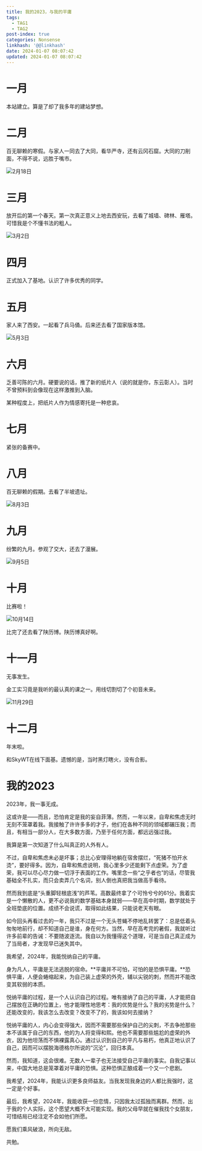 ```yaml
---
title: 我的2023，与我的平庸
tags:
  - TAG1
  - TAG2
post-index: true
categories: Nonsense
linkhash: '@@linkhash'
date: 2024-01-07 08:07:42
updated: 2024-01-07 08:07:42
---
```


# 一月

本站建立。算是了却了我多年的建站梦想。

# 二月

百无聊赖的寒假。与家人一同去了大同，看华严寺，还有云冈石窟。大同的刀削面，不得不说，远胜于嘴市。

![2月18日](https://s11.ax1x.com/2024/01/07/pizoWFJ.jpg)

# 三月

放开后的第一个春天。第一次真正意义上地去西安玩，去看了城墙、碑林、雁塔。可惜我是个不懂书法的粗人。

![3月2日](https://s11.ax1x.com/2024/01/07/pizobwD.jpg)

# 四月

正式加入了基地。认识了许多优秀的同学。

# 五月

家人来了西安。一起看了兵马俑。后来还去看了国家版本馆。

![5月3日](https://s11.ax1x.com/2024/01/07/pizozlt.jpg)

# 六月

乏善可陈的六月。硬要说的话，推了新的纸片人（说的就是你，东云彰人）。当时不曾预料到会像现在这样激推到入脑。

某种程度上，把纸片人作为情感寄托是一种悲哀。

# 七月

紧张的备赛中。

# 八月

百无聊赖的假期。去看了半坡遗址。

![8月3日](https://s11.ax1x.com/2024/01/07/pizTZpn.jpg)

# 九月

纷繁的九月。参观了交大，还去了漫展。

![9月5日](https://s11.ax1x.com/2024/01/07/pizTKmT.jpg)

# 十月

比赛啦！

![10月14日](https://s11.ax1x.com/2024/01/07/pizTt6x.jpg)

比完了还去看了陕历博。陕历博真好啊。

# 十一月

无事发生。

金工实习竟是我听的最认真的课之一。用线切割切了个初音未来。

![11月29日](https://s11.ax1x.com/2024/01/07/pizTcct.jpg)

# 十二月

年末啦。

和SkyWT在线下面基。遗憾的是，当时黑灯瞎火，没有合影。

# 我的2023

2023年，我一事无成。

这或许是——而且，恐怕肯定是我的妄自菲薄。然而，一年以来，自卑和焦虑无时无刻不笼罩着我。我接触了许许多多的才子，他们在各种不同的领域都碾压我；而且，有相当一部分人，在大多数方面，乃至于任何方面，都远远强过我。

我算是第一次知道了什么叫真正的人外有人。

不过，自卑和焦虑未必是坏事；总比心安理得地躺在宿舍摆烂，“死猪不怕开水烫”，要好得多。因为，自卑和焦虑说明，我心里多少还能剩下点虚荣。为了虚荣，我可以尽心尽力做一切浮于表面的工作。嘴里念一些“之乎者也”的话，尽管我基础全不扎实，而只会卖弄几个名词，别人倒也真把我当做高手看待。

然而我到底是“头重脚轻根底浅”的芦苇。高数最终拿了个可怜兮兮的61分。我着实是一个懒散的人，更不必说我的数学基础本身就弱——早在高中时期，数学就处于全班垫底的位置。成绩不会说谎，取得如此结果，只能说老天有眼。

如今回头再看过去的一年，我只不过是一个无头苍蝇不停地乱转罢了：总是低着头匆匆地前行，却不知道自己是谁，身在何方。当然，早在高考完的暑假，我就听过许多前辈的告诫：不要随波逐流。我自以为我懂得这个道理，可是当自己真正成为了当局者，才发现早已迷失其中。

我希望，2024年，我能悦纳自己的平庸。

身为凡人，平庸是无法逃脱的宿命。**平庸并不可怕，可怕的是恐惧平庸。**恐惧平庸，人便会蜷缩起来，为自己装上虚荣的外壳，辅以尖锐的刺，然而并不能改变其软弱的本质。

悦纳平庸的过程，是一个人认识自己的过程。唯有接纳了自己的平庸，人才能把自己摆放在正确的位置上，他才能理性地思考：我的优势是什么？我的劣势是什么？还能改变的，我该怎么去改变？改变不了的，我该如何去接纳？

悦纳平庸的人，内心会变得强大，因而不需要那些保护自己的尖刺，不去争抢那些本不该属于自己的东西，他的为人将变得和熙。他也不需要那些尴尬的虚荣的外衣，因为他坦荡而不惧裸露真心。通过认识到自己的平凡与易朽，他真正地认识了自己，因而可以摆脱海德格尔所说的“沉沦”，回归本真。

然而，我知道，这会很难。无数人一辈子也无法接受自己平庸的事实。自我记事以来，中国大地总是笼罩着对平庸的恐惧。这种恐惧正酿成着一个又一个悲剧。

我希望，2024年，我能认识更多良师益友。当我发现我身边的人都比我强时，这一定是个好事。

最后，我希望，2024年，我能收获一份恋情，只因我太过孤独而离群。然而，出于我的个人实际，这个愿望大概不太可能实现。我的父母早就在催我找个女朋友，可惜结局已经注定不会如他们所愿。

愿我们乘风破浪，所向无敌。

共勉。